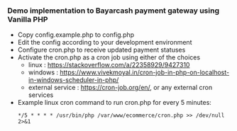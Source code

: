 
### Demo implementation to Bayarcash payment gateway using Vanilla PHP

* Copy config.example.php to config.php
* Edit the config according to your development environment
* Configure cron.php to receive updated payment statuses
* Activate the cron.php as a cron job using either of the choices
    - linux : https://stackoverflow.com/a/22358929/9427310
    - windows : https://www.vivekmoyal.in/cron-job-in-php-on-localhost-in-windows-scheduler-in-php/
    - external service : https://cron-job.org/en/, or any external cron services
* Example linux cron command to run cron.php for every 5 minutes: 
  ```shell
  */5 * * * * /usr/bin/php /var/www/ecommerce/cron.php >> /dev/null 2>&1
  ```
